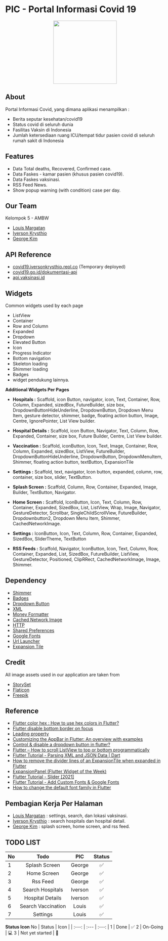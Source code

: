 
# **PIC - Portal Informasi Covid 19**

<p align="center" width="100%">
<img src="https://user-images.githubusercontent.com/74914280/176128504-aea49e04-3ca2-4652-a0d5-13f8bc4d2c2e.png" width=200>
</p>

## About
Portal Informasi Covid, yang dimana aplikasi menampilkan :
- Berita seputar kesehatan/covid19
- Status covid di seluruh dunia
- Fasilitas Vaksin di Indonesia
- Jumlah ketersediaan ruang ICU/tempat tidur pasien covid di seluruh rumah sakit di Indonesia



## Features

- Data Total deaths, Recovered, Confirmed case.
- Data Faskes - kamar pasien (khusus pasien covid19).
- Data Faskes vaksinasi.
- RSS Feed News.
- Show popup warning (with condition) case per day.


## Our Team
Kelompok 5 - AMBW
- [Louis Margatan](https://github.com/Luicario)
- [Iverson Krysthio](https://github.com/iberso)
- [George Kim](https://github.com/ge0rgekim)

## API Reference
- [covid19.iversonkrysthio.repl.co](https://covid19.iversonkrysthio.repl.co) (Temporary deployed)
- [covid19.go.id/dokumentasi-api](https://covid19.go.id/dokumentasi-api )
- [api.vaksinasi.id](https://api.vaksinasi.id)



## Widgets
Common widgets used by each page
- ListView
- Container
- Row and Column
- Expanded
- Dropdown
- Elevated Button
- Icon
- Progress Indicator
- Bottom navigation
- Skeleton loading
- Shimmer loading
- Badges
- widget pendukung lainnya.

**Additional Widgets Per Pages**

- **Hospitals :** Scaffold, icon Button, navigator,  icon, Text, Container, Row, Column, Expanded, sizedBox, FutureBuilder, size box, DropdownButtonHideUnderline, DropdownButton, Dropdown Menu Item, gesture detector, shimmer, badge, floating action button, Image, Centre, IgnorePointer, List View builder.

- **Hospital Details :** Scaffold, icon Button, Navigator, Text, Column, Row, Expanded, Container, size box, Future Builder, Centre, List View builder.

- **Vaccination :**
Scaffold, iconButton, Icon, Text, Image, Container, Row, Column, Expanded, sizedBox, ListView, FutureBuilder, DropdownButtonHideUnderline, DropdownButton, DropdownMenuItem, Shimmer, floating action button, textButton, ExpansionTile
	
- **Settings :**
Scaffold, text, navigator, Icon button, expanded, column, row, container, size box, slider, TextButton.

- **Splash Screen :**  Scaffold, Column, Row, Container, Expanded, Image, Builder, TextButton, Navigator.

- **Home Screen :**  Scaffold, IconButton, Icon, Text, Column, Row, Container, Expanded, SizedBox, List, ListView, Wrap, Image, Navigator, GestureDetector,  Scrollbar, SingleChildScrollView, FutureBuilder, Dropdownbutton2, Dropdown Menu Item, Shimmer, CachedNetworkImage.

- **Settings :** IconButton, Icon, Text, Column, Row, Container, Expanded, SizedBox, SliderTheme, TextButton

- **RSS Feeds :** Scaffold, Navigator, IconButton, Icon, Text, Column, Row, Container, Expanded, List, SizedBox, FutureBuilder, ListView, GestureDetector, Positioned, ClipRRect,  CachedNetworkImage, Image, Shimmer. 

## Dependency
- [Shimmer](https://pub.dev/packages/shimmer)
- [Badges](https://pub.dev/packages/badges)
- [Dropdown Button](https://pub.dev/packages/dropdown_button2)
- [XML](https://pub.dev/packages/xml)
- [Money Formatter](https://pub.dev/packages/money_formatter)
- [Cached Network Image](https://pub.dev/packages/cached_network_image)
- [HTTP](https://pub.dev/packages/http)
- [Shared Preferences](https://pub.dev/packages/shared_preferences)
- [Google Fonts](https://pub.dev/packages/google_fonts)
- [Url Launcher](https://pub.dev/packages/url_launcher)
- [Expansion Tile](https://pub.dev/packages/configurable_expansion_tile_null_safety)

## Credit
All image assets used in our application are taken from
- [StorySet](https://storyset.com/)
- [Flaticon](https://www.flaticon.com/)
- [Freepik](https://www.freepik.com/)

## Reference
- [Flutter color hex : How to use hex colors in Flutter?](https://educity.app/flutter/how-to-use-hexadecimal-color-string-in-flutter)
- [Flutter disable bottom border on focus](https://www.codegrepper.com/code-examples/dart/flutter+disable+bottom+border+on+focus)
- [Leading property](https://api.flutter.dev/flutter/material/AppBar/leading.html)
- [Customizing the AppBar in Flutter: An overview with examples](https://blog.logrocket.com/flutter-appbar-tutorial/#:~:text=Customizing%20the%20AppBar-,What%20is%20the%20AppBar%20in%20Flutter%3F,other%20widgets%20within%20its%20layout)
- [Control & disable a dropdown button in flutter?](https://stackoverflow.com/questions/49693131/control-disable-a-dropdown-button-in-flutter)
- [Flutter – How to scroll ListView to top or bottom programmatically](https://coflutter.com/flutter-how-to-scroll-listview-to-top-or-bottom-programmatically/)
- [Flutter Tutorial - Parsing XML and JSON Data | Dart](https://www.youtube.com/watch?v=sTXboh2K2Dw)
- [How to remove the divider lines of an ExpansionTile when expanded in Flutter](https://stackoverflow.com/questions/62667990/how-to-remove-the-divider-lines-of-an-expansiontile-when-expanded-in-flutter)
- [ExpansionPanel (Flutter Widget of the Week)](https://www.youtube.com/watch?v=2aJZzRMziJc)
- [Flutter Tutorial - Slider [2021]](https://www.youtube.com/watch?v=vuw818gAlF8)
- [Flutter Tutorial - Add Custom Fonts & Google Fonts](https://www.youtube.com/watch?v=Gf-cyiWlmEI)
- [How to change the default font family in Flutter](https://stackoverflow.com/questions/64237031/how-to-change-the-default-font-family-in-flutter)

## Pembagian Kerja Per Halaman
- [Louis Margatan](https://github.com/Luicario) : settings, search, dan lokasi vaksinasi.
- [Iverson Krysthio](https://github.com/iberso) : search hospitals dan hospital detail.
- [George Kim](https://github.com/ge0rgekim) : splash screen, home screen, and rss feed.

## **TODO LIST**

No | Todo | PIC | Status
| :--- | :---: | :---: | :--:
1  | Splash Screen | George | ✅
2  | Home Screen | George | ✅
3 | Rss Feed | George | ✅
4 | Search Hospitals | Iverson | ✅
5 | Hospital Details | Iverson | ✅
6 | Search Vaccination | Louis | ✅
7 | Settings | Louis | ✅

**Status Icon**
No | Status | Icon |
| :---: | :--- | :---: |
1 | Done | ✅
2 | On-Going | 💻
3 | Not yet started | 🚧


